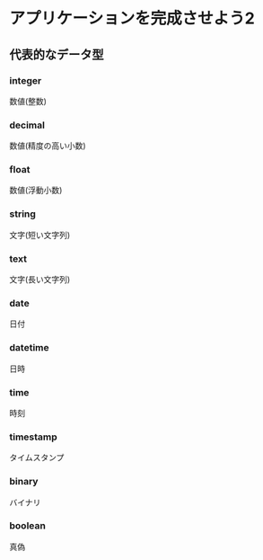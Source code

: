 # アプリケーションを完成させよう2

## 代表的なデータ型
### integer
数値(整数)

### decimal
 数値(精度の高い小数)
 
### float
数値(浮動小数)

### string
文字(短い文字列)

### text
文字(長い文字列)

### date
日付

### datetime
日時

### time
時刻

### timestamp
タイムスタンプ

### binary
バイナリ

### boolean
真偽
